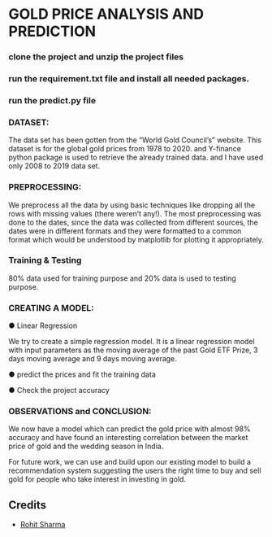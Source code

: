 # GOLD PRICE ANALYSIS AND PREDICTION

### clone the project and unzip the project files

### run the requirement.txt file and install all needed packages.

### run the predict.py file

### DATASET:

The data set has been gotten from the “World
Gold Council’s” website. This dataset is for the global gold prices from 1978 to 2020.
and Y-finance python package is used to retrieve the already trained data. and I have used only 2008 to 2019 data set.

### PREPROCESSING:

We preprocess all the data by using basic techniques like dropping all the rows with
missing values (there weren’t any!). The most preprocessing was done to the dates,
since the data was collected from different sources, the dates were in different formats
and they were formatted to a common format which would be understood by
matplotlib for plotting it appropriately.


### Training & Testing

80% data used for training purpose and 20% data is used to testing purpose.


### CREATING A MODEL:
● Linear Regression

We try to create a simple regression model. It is a linear regression model with
input parameters as the moving average of the past Gold ETF Prize, 3 days moving average and 9 days moving average.

● predict the prices and fit the training data

● Check the project accuracy


### OBSERVATIONS and CONCLUSION:

We now have a model which can predict the gold price with almost 98% accuracy and
have found an interesting correlation between the market price of gold and the
wedding season in India.


For future work, we can use and build upon our existing model to build a
recommendation system suggesting the users the right time to buy and sell gold for
people who take interest in investing in gold.

## Credits

* [Rohit Sharma](https://github.com/Rohit45-rs)

